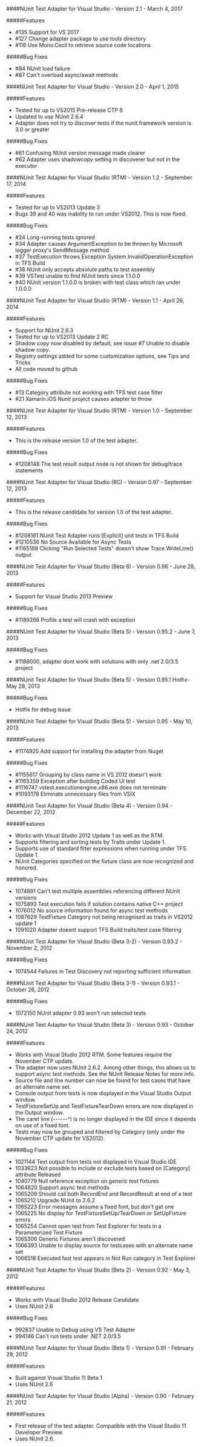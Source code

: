####NUnit Test Adapter for Visual Studio - Version 2.1 - March 4, 2017

#####Features
 * #135 Support for VS 2017
 * #127 Change adapter package to use tools directory
 * #116 Use Mono.Cecil to retrieve source code locations

#####Bug Fixes
 * #84 NUnit load failure 
 * #87 Can't overload async/await methods


####NUnit Test Adapter for Visual Studio - Version 2.0 - April 1, 2015

#####Features

 * Tested for up to VS2015 Pre-release CTP 6
 * Updated to use NUnit 2.6.4
 * Adapter does not try to discover tests if the nunit.framework version is 3.0 or greater

#####Bug Fixes

 * #61 Confusing NUnit version message made clearer
 * #62 Adapter uses shadowcopy setting in discoverer but not in the executor

####NUnit Test Adapter for Visual Studio (RTM) - Version 1.2 - September 17, 2014

#####Features

 * Tested for up to VS2013 Update 3
 * Bugs 39 and 40 was inability to run under VS2012. This is now fixed.

#####Bug Fixes

 * #24 Long-running tests ignored
 * #34 Adapter causes ArgumentException to be thrown by Microsoft logger proxy's SendMessage method
 * #37 TestExecution throws Exception System.InvalidOperationException in TFS Build
 * #38 NUnit only accepts absolute paths to test assembly
 * #39 VSTest unable to find NUnit tests since 1.1.0.0
 * #40 NUnit version 1.1.0.0 is broken with test class which ran under 1.0.0.0

####NUnit Test Adapter for Visual Studio (RTM) - Version 1.1 - April 26, 2014

#####Features

 * Support for NUnit 2.6.3
 * Tested for up to VS2013 Update 2 RC
 * Shadow copy now disabled by default, see issue #7 Unable to disable shadow copy.
 * Registry settings added for some customization options, see Tips and Tricks
 * All code moved to github

#####Bug Fixes

 * #13 Category attribute not working with TFS test case filter
 * #21 Xamarin.iOS Nunit project causes adapter to throw

####NUnit Test Adapter for Visual Studio (RTM) - Version 1.0 - September 12, 2013

#####Features

 * This is the release version 1.0 of the test adapter.

#####Bug Fixes

 * #1208148 The test result output node is not shown for debug/trace statements

####NUnit Test Adapter for Visual Studio (RC) - Version 0.97 - September 12, 2013

#####Features

 * This is the release candidate for version 1.0 of the test adapter.

#####Bug Fixes

 * #1208161 NUnit Test Adapter runs [Explicit] unit tests in TFS Build
 * #1210536 No Source Available for Async Tests
 * #1165188 Clicking "Run Selected Tests" doesn't show Trace.WriteLine() output

####NUnit Test Adapter for Visual Studio (Beta 6) - Version 0.96 - June 28, 2013

#####Features

 * Support for Visual Studio 2013 Preview

#####Bug Fixes

 * #1189268 Profile a test will crash with exception

####NUnit Test Adapter for Visual Studio (Beta 5) - Version 0.95.2 - June 7, 2013

#####Bug Fixes

 * #1188000, adapter dont work with solutions with only .net 2.0/3.5 project

####NUnit Test Adapter for Visual Studio (Beta 5) - Version 0.95.1 Hotfix- May 28, 2013

#####Bug Fixes

 * Hotfix for debug issue

####NUnit Test Adapter for Visual Studio (Beta 5) - Version 0.95 - May 10, 2013

#####Features

 * #1174925 Add support for installing the adapter from Nuget

#####Bug Fixes

 * #1155617 Grouping by class name in VS 2012 doesn't work
 * #1165359 Exception after building Coded UI test
 * #1116747 vstest.executionengine.x86.exe does not terminate
 * #1093178 Eliminate unnecessary files from VSIX

####NUnit Test Adapter for Visual Studio (Beta 4) - Version 0.94 - December 22, 2012

#####Features

 * Works with Visual Studio 2012 Update 1 as well as the RTM.
 * Supports filtering and sorting tests by Traits under Update 1.
 * Supports use of standard filter expressions when running under TFS Update 1.
 * NUnit Categories specified on the fixture class are now recognized and honored. 

#####Bug Fixes

 * 1074891 Can't test multiple assemblies referencing different NUnit versions
 * 1075893 Test execution fails if solution contains native C++ project
 * 1076012 No source information found for async test methods
 * 1087629 TestFixture Category not being recognised as traits in VS2012 update 1
 * 1091020 Adapter doesnt support TFS Build traits/test case filtering 

####NUnit Test Adapter for Visual Studio (Beta 3-2) - Version 0.93.2 - November 2, 2012

#####Bug Fixes

 * 1074544 Failures in Test Discovery not reporting sufficient information 

####NUnit Test Adapter for Visual Studio (Beta 3-1) - Version 0.93.1 - October 26, 2012

#####Bug Fixes

 * 1072150 NUnit adapter 0.93 won't run selected tests 

####NUnit Test Adapter for Visual Studio (Beta 3) - Version 0.93 - October 24, 2012

#####Features

 * Works with Visual Studio 2012 RTM. Some features require the November CTP update.
 * The adapter now uses NUnit 2.6.2. Among other things, this allows us to support async test methods. See the NUnit Release Notes for more info.
 * Source file and line number can now be found for test cases that have an alternate name set.
 * Console output from tests is now displayed in the Visual Studio Output window.
 * TestFixtureSetUp and TestFixtureTearDown errors are now displayed in the Output window.
 * The caret line (------^) is no longer displayed in the IDE since it depends on use of a fixed font.
 * Tests may now be grouped and filtered by Category (only under the November CTP update for VS2012). 

#####Bug Fixes

 * 1021144 Text output from tests not displayed in Visual Studio IDE
 * 1033623 Not possible to include or exclude tests based on [Category] attribute Released
 * 1040779 Null reference exception on generic test fixtures
 * 1064620 Support async test methods
 * 1065209 Should call both RecordEnd and RecordResult at end of a test
 * 1065212 Upgrade NUnit to 2.6.2
 * 1065223 Error messages assume a fixed font, but don't get one
 * 1065225 No display for TestFixtureSetUp/TearDown or SetUpFixture errors
 * 1065254 Cannot open test from Test Explorer for tests in a Parameterized Test Fixture
 * 1065306 Generic Fixtures aren't discovered.
 * 1066393 Unable to display source for testcases with an alternate name set
 * 1066518 Executed fast test appears in Not Run category in Test Explorer 

####NUnit Test Adapter for Visual Studio (Beta 2) - Version 0.92 - May 3, 2012

#####Features

 * Works with Visual Studio 2012 Release Candidate
 * Uses NUnit 2.6 

#####Bug Fixes

 * 992837 Unable to Debug using VS Test Adapter
 * 994146 Can't run tests under .NET 2.0/3.5 

####NUnit Test Adapter for Visual Studio (Beta 1) - Version 0.91 - February 29, 2012

#####Features

 * Built against Visual Studio 11 Beta 1
 * Uses NUnit 2.6 

####NUnit Test Adapter for Visual Studio (Alpha) - Version 0.90 - February 21, 2012

#####Features

 * First release of the test adapter. Compatible with the Visual Studio 11 Developer Preview.
 * Uses NUnit 2.6. 
